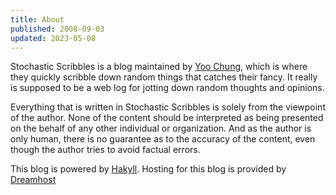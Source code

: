 ```yaml
---
title: About
published: 2008-09-03
updated: 2023-05-08
---
```


Stochastic Scribbles is a blog maintained by [Yoo Chung](https://chungyc.org/),
which is where they quickly scribble down random things that catches their fancy.
It really is supposed to be a web log for jotting down random thoughts and opinions.

Everything that is written in Stochastic Scribbles is solely from the viewpoint of the author.
None of the content should be interpreted as being presented
on the behalf of any other individual or organization.
And as the author is only human,
there is no guarantee as to the accuracy of the content,
even though the author tries to avoid factual errors.

This blog is powered by [Hakyll](https://jaspervdj.be/hakyll/).
Hosting for this blog is provided by [Dreamhost](https://dreamhost.com/)
